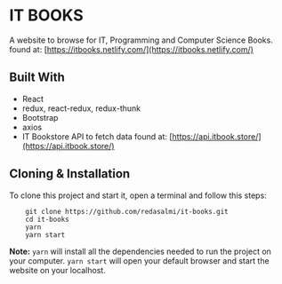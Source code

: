 # IT BOOKS 
A website to browse for IT, Programming and Computer Science Books.  found at: [https://itbooks.netlify.com/](https://itbooks.netlify.com/)

## Built With
- React
- redux, react-redux, redux-thunk
- Bootstrap
- axios
- IT Bookstore API to fetch data found at: [https://api.itbook.store/](https://api.itbook.store/)

## Cloning & Installation
To clone this project and start it, open a terminal and follow this steps:
```
	git clone https://github.com/redasalmi/it-books.git
	cd it-books
	yarn
	yarn start
```
**Note:**
```yarn``` will install all the dependencies needed to run the project on your computer.
```yarn start``` will open your default browser and start the website on your localhost.
